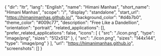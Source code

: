 {
  "dir": "ltr",
  "lang": "English",
  "name": "Himani Manhas",
  "short_name": "Himani Manhas",
  "scope": "/",
  "display": "standalone",
  "start_url": "https://himanimanhas.github.io/",
  "background_color": "#d4b7b0",
  "theme_color": "#009c77",
  "description": "Free Like a Dandellion",
  "orientation": "portrait",
  "related_applications": [],
  "prefer_related_applications": false,
  "icons": [
    {
      "src": "./icon.png",
      "type": "image/png",
      "sizes": "512x512"
    },
    {
      "src": "./icon.png",
      "sizes": "144x144",
      "type": "image/png"
    }
  ],
  "url": "https://himanimanhas.github.io",
  "screenshots": []
}
